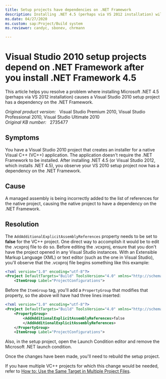 ```yaml
---
title: Setup projects have dependencies on .NET Framework
description: Installing .NET 4.5 (perhaps via VS 2012 installation) will cause setup projects for native applications in Visual Studio 2010 to add a .NET dependency they didn't have before.
ms.date: 04/27/2020
ms.custom: sap:Project/Build system
ms.reviewer: candyc, sbonev, chrmann

---
```

# Visual Studio 2010 setup projects depend on .NET Framework after you install .NET Framework 4.5

This article helps you resolve a problem where installing Microsoft .NET 4.5 (perhaps via VS 2012 installation) causes a Visual Studio 2010 setup project has a dependency on the .NET Framework.

_Original product version:_ &nbsp; Visual Studio Premium 2010, Visual Studio Professional 2010, Visual Studio Ultimate 2010  
_Original KB number:_ &nbsp; 2735477

## Symptoms

You have a Visual Studio 2010 project that creates an installer for a native Visual C++ (VC++) application. The application doesn't require the .NET Framework to be installed. After installing .NET 4.5 (or Visual Studio 2012, which installs .NET 4.5), you observe your VS 2010 setup project now has a dependency on the .NET Framework.

## Cause

A managed assembly is being incorrectly added to the list of references for the native project, causing the native project to have a dependency on the .NET Framework.

## Resolution

The `AddAdditionalExplicitAssemblyReferences` property needs to be set to **false** for the VC++ project. One direct way to accomplish it would be to edit the .vcxproj file to do so. Before editing the .vcxproj, ensure that you don't have the project opened in any Visual Studio instances. With an Extensible Markup Language (XML) or text editor (such as the one in Visual Studio), you'll observe that the .vcxproj file begins something like this example:

```xml
<?xml version="1.0" encoding="utf-8"?>
<Project DefaultTargets="Build" ToolsVersion="4.0" xmlns="http://schemas.microsoft.com/developer/msbuild/2003">
    <ItemGroup Label="ProjectConfigurations">
```

Before the `ItemGroup` tag, you'll add a `PropertyGroup` that modifies that property, so the above will have had three lines inserted:

```xml
<?xml version="1.0" encoding="utf-8"?>
<Project DefaultTargets="Build" ToolsVersion="4.0" xmlns="http://schemas.microsoft.com/developer/msbuild/2003">
    <PropertyGroup>
        <AddAdditionalExplicitAssemblyReferences>false
        </AddAdditionalExplicitAssemblyReferences>
    </PropertyGroup>
    <ItemGroup Label="ProjectConfigurations">
```

Also, in the setup project, open the Launch Condition editor and remove the Microsoft .NET launch condition.

Once the changes have been made, you'll need to rebuild the setup project.

If you have multiple VC++ projects for which this change would be needed, refer to [How to: Use the Same Target in Multiple Project Files](/visualstudio/msbuild/how-to-use-the-same-target-in-multiple-project-files).
